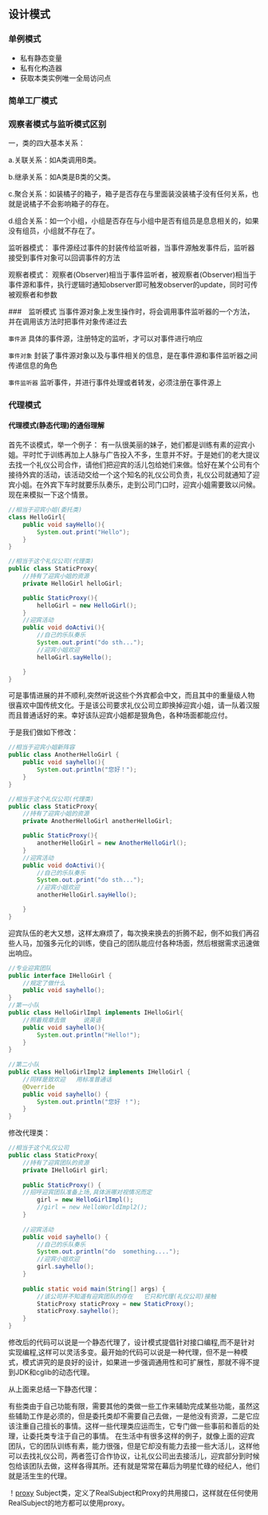 
## 设计模式

### 单例模式

- 私有静态变量
- 私有化构造器
- 获取本类实例唯一全局访问点

### 简单工厂模式



### 观察者模式与监听模式区别

一，类的四大基本关系： 

a.关联关系：如A类调用B类。 

b.继承关系：如A类是B类的父类。 

c.聚合关系：如装橘子的箱子，箱子是否存在与里面装没装橘子没有任何关系，也就是说橘子不会影响箱子的存在。 

d.组合关系：如一个小组，小组是否存在与小组中是否有组员是息息相关的，如果没有组员，小组就不存在了。

监听器模式：
事件源经过事件的封装传给监听器，当事件源触发事件后，监听器接受到事件对象可以回调事件的方法

观察者模式：
观察者(Observer)相当于事件监听者，被观察者(Observer)相当于事件源和事件，执行逻辑时通知observer即可触发observer的update，同时可传被观察者和参数


###　监听模式
当事件源对象上发生操作时，将会调用事件监听器的一个方法，并在调用该方法时把事件对象传递过去

`事件源`
具体的事件源，注册特定的监听，才可以对事件进行响应

`事件对象`
封装了事件源对象以及与事件相关的信息，是在事件源和事件监听器之间传递信息的角色

`事件监听器`
监听事件，并进行事件处理或者转发，必须注册在事件源上


### 代理模式

#### 代理模式(静态代理)的通俗理解

首先不谈模式，举一个例子：
有一队很美丽的妹子，她们都是训练有素的迎宾小姐。平时忙于训练再加上人脉与广告投入不多，生意并不好。于是她们的老大提议去找一个礼仪公司合作，请他们把迎宾的活儿包给她们来做。恰好在某个公司有个接待外宾的活动，该活动交给一个这个知名的礼仪公司负责，礼仪公司就通知了迎宾小姐。在外宾下车时就要乐队奏乐，走到公司门口时，迎宾小姐需要致以问候。现在来模拟一下这个情景。

```java
//相当于迎宾小姐(委托类)
class HelloGirl{
	public void sayHello(){
		System.out.print("Hello");
	}
}

//相当于这个礼仪公司(代理类)
public class StaticProxy{
	//持有了迎宾小姐的资源
	private HelloGirl helloGirl;

	public StaticProxy(){
		helloGirl = new HelloGirl();
	}
	//迎宾活动
	public void doActivi(){
		//自己的乐队奏乐
		System.out.print("do sth...");
		//迎宾小姐欢迎
		helloGirl.sayHello();

	}
}
```
可是事情进展的并不顺利,突然听说这些个外宾都会中文，而且其中的重量级人物很喜欢中国传统文化。于是该公司要求礼仪公司立即换掉迎宾小姐，请一队着汉服而且普通话好的来。幸好该队迎宾小姐都是狠角色，各种场面都能应付。

于是我们做如下修改：
```java
//相当于迎宾小姐新阵容
public class AnotherHelloGirl {
	public void sayhello(){
		System.out.println("您好！");
	}
}

//相当于这个礼仪公司(代理类)
public class StaticProxy{
	//持有了迎宾小姐的资源
	private AnotherHelloGirl anotherHelloGirl;

	public StaticProxy(){
		anotherHelloGirl = new AnotherHelloGirl();
	}
	//迎宾活动
	public void doActivi(){
		//自己的乐队奏乐
		System.out.print("do sth...");
		//迎宾小姐欢迎
		anotherHelloGirl.sayHello();

	}
}
```

迎宾队伍的老大又想，这样太麻烦了，每次换来换去的折腾不起，倒不如我们再召些人马，加强多元化的训练，使自己的团队能应付各种场面，然后根据需求迅速做出响应。

```java
//专业迎宾团队
public interface IHelloGirl {
	//规定了做什么
	public void sayhello();
}
//第一小队
public class HelloGirlImpl implements IHelloGirl{
	//照着规章去做     说英语
	public void sayhello(){
		System.out.println("Hello!");
	}
}
 
//第二小队
public class HelloGirlImpl2 implements IHelloGirl {
	//同样是致欢迎   用标准普通话
	@Override
	public void sayhello() {
		System.out.println("您好 ！");
	}
}
```

修改代理类：

```java
//相当于这个礼仪公司
public class StaticProxy{
	//持有了迎宾团队的资源
	private IHelloGirl girl;
  
	public StaticProxy() {
	//招呼迎宾团队准备上场,具体派哪对视情况而定
		girl = new HelloGirlImpl();
        //girl = new HelloWorldImpl2();
	}
 
	//迎宾活动
	public void sayhello() {
		//自己的乐队奏乐
		System.out.println("do  something....");
		//迎宾小姐欢迎
		girl.sayhello();
	}
	
	public static void main(String[] args) {
		//该公司并不知道有迎宾团队的存在   它只和代理(礼仪公司)接触
		StaticProxy staticProxy = new StaticProxy();
		staticProxy.sayhello();
	}	
}
```
修改后的代码可以说是一个静态代理了，设计模式提倡针对接口编程,而不是针对实现编程,这样可以灵活多变。最开始的代码可以说是一种代理，但不是一种模式，模式讲究的是良好的设计，如果进一步强调通用性和可扩展性，那就不得不提到JDK和cglib的动态代理。

 从上面来总结一下静态代理：

有些类由于自己功能有限，需要其他的类做一些工作来辅助完成某些功能，虽然这些辅助工作是必须的，但是委托类却不需要自己去做，一是他没有资源，二是它应该注重自己擅长的事情。这样一些代理类应运而生，它专门做一些事前和善后的处理，让委托类专注于自己的事情。
在生活中有很多这样的例子，就像上面的迎宾团队，它的团队训练有素，能力很强，但是它却没有能力去接一些大活儿，这样他可以去找礼仪公司，两者签订合作协议，让礼仪公司出去接活儿，迎宾部分到时候包给该团队去做，这样各得其所。还有就是常常在幕后为明星忙碌的经纪人，他们就是活生生的代理。

！[proxy](./439px-Proxy_pattern_diagram.svg.png)
Subject类，定义了RealSubject和Proxy的共用接口，这样就在任何使用RealSubject的地方都可以使用proxy。





